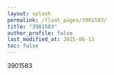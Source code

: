 ```yaml
---
layout: splash
permalink: /float_pages/3901583/
title: "3901583"
author_profile: false
last_modified_at: 2025-06-13
toc: false
---
```

 
3901583
